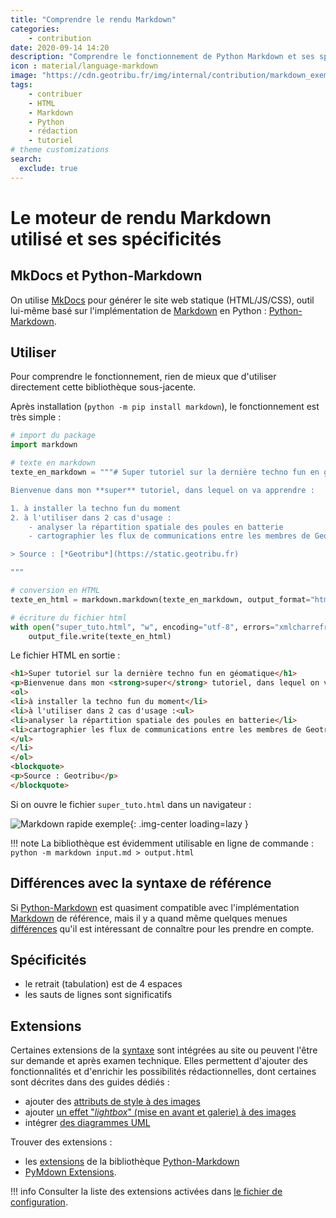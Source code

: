 ```yaml
---
title: "Comprendre le rendu Markdown"
categories:
    - contribution
date: 2020-09-14 14:20
description: "Comprendre le fonctionnement de Python Markdown et ses spécificités pour contribuer en markdown à Geotribu."
icon : material/language-markdown
image: "https://cdn.geotribu.fr/img/internal/contribution/markdown_exemple.png"
tags:
    - contribuer
    - HTML
    - Markdown
    - Python
    - rédaction
    - tutoriel
# theme customizations
search:
  exclude: true
---
```


# Le moteur de rendu Markdown utilisé et ses spécificités

## MkDocs et Python-Markdown

On utilise [MkDocs] pour générer le site web statique (HTML/JS/CSS), outil lui-même basé sur l'implémentation de [Markdown] en Python : [Python-Markdown].

## Utiliser

Pour comprendre le fonctionnement, rien de mieux que d'utiliser directement cette bibliothèque sous-jacente.

Après installation (`python -m pip install markdown`), le fonctionnement est très simple :

```python
# import du package
import markdown

# texte en markdown
texte_en_markdown = """# Super tutoriel sur la dernière techno fun en géomatique

Bienvenue dans mon **super** tutoriel, dans lequel on va apprendre :

1. à installer la techno fun du moment
2. à l'utiliser dans 2 cas d'usage :
    - analyser la répartition spatiale des poules en batterie
    - cartographier les flux de communications entre les membres de Geotribu

> Source : [*Geotribu*](https://static.geotribu.fr)

"""

# conversion en HTML
texte_en_html = markdown.markdown(texte_en_markdown, output_format="html5")

# écriture du fichier html
with open("super_tuto.html", "w", encoding="utf-8", errors="xmlcharrefreplace") as output_file:
    output_file.write(texte_en_html)
```

Le fichier HTML en sortie :

```html
<h1>Super tutoriel sur la dernière techno fun en géomatique</h1>
<p>Bienvenue dans mon <strong>super</strong> tutoriel, dans lequel on va apprendre :</p>
<ol>
<li>à installer la techno fun du moment</li>
<li>à l'utiliser dans 2 cas d'usage :<ul>
<li>analyser la répartition spatiale des poules en batterie</li>
<li>cartographier les flux de communications entre les membres de Geotribu</li>
</ul>
</li>
</ol>
<blockquote>
<p>Source : Geotribu</p>
</blockquote>
```

Si on ouvre le fichier `super_tuto.html` dans un navigateur :

![Markdown rapide exemple](https://cdn.geotribu.fr/img/internal/contribution/markdown_quick_exemple_rendu.png "Fichier HTML en sortie de la conversion du Markdown"){: .img-center loading=lazy }

!!! note
    La bibliothèque est évidemment utilisable en ligne de commande :  
    `python -m markdown input.md > output.html`

## Différences avec la syntaxe de référence

Si [Python-Markdown] est quasiment compatible avec l'implémentation [Markdown] de référence, mais il y a quand même quelques menues [différences] qu'il est intéressant de connaître pour les prendre en compte.

## Spécificités

- le retrait (tabulation) est de 4 espaces
- les sauts de lignes sont significatifs

## Extensions

Certaines extensions de la [syntaxe] sont intégrées au site ou peuvent l'être sur demande et après examen technique. Elles permettent d'ajouter des fonctionnalités et d'enrichir les possibilités rédactionnelles, dont certaines sont décrites dans des guides dédiés :

- ajouter des [attributs de style à des images](/contribuer/guides/image/#style-personnalise)
- ajouter [un effet "_lightbox_" (mise en avant et galerie) à des images](/contribuer/guides/image/#lightbox)
- intégrer [des diagrammes UML](/contribuer/guides/diagrams/)

Trouver des extensions :

- les [extensions](https://python-markdown.github.io/extensions/) de la bibliothèque [Python-Markdown]
- [PyMdown Extensions](https://facelessuser.github.io/pymdown-extensions/).

!!! info
    Consulter la liste des extensions activées dans [le fichier de configuration](https://github.com/geotribu/website/blob/master/mkdocs.yml#L111).

<!-- Hyperlinks references -->
[MkDocs]: https://www.mkdocs.org/
[différences]: https://python-markdown.github.io/#differences
[Markdown]: https://daringfireball.net/projects/markdown/
[Python-Markdown]: https://python-markdown.github.io/
[syntaxe]: https://daringfireball.net/projects/markdown/syntax
